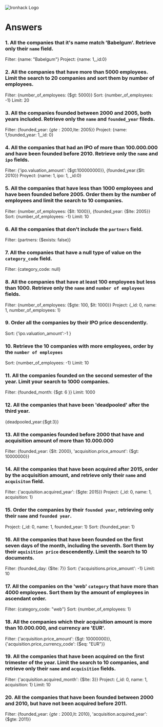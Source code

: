 ![Ironhack Logo](https://i.imgur.com/1QgrNNw.png)

# Answers

### 1. All the companies that it's name match 'Babelgum'. Retrieve only their `name` field.
Filter: {name: "Babelgum"}
Project: {name: 1,_id:0}

### 2. All the companies that have more than 5000 employees. Limit the search to 20 companies and sort them by **number of employees**.
Filter: {number_of_employees: {$gt: 5000}}
Sort: {number_of_employees: -1}
Limit: 20

### 3. All the companies founded between 2000 and 2005, both years included. Retrieve only the `name` and `founded_year` fileds.
Filter: {founded_year: {$gte: 2000,$lte: 2005}}
Project: {name: 1,founded_year: 1,_id: 0}

### 4. All the companies that had an IPO of more than 100.000.000 and have been founded before 2010. Retrieve only the `name` and `ipo` fields.
Filter: {'ipo.valuation_amount': {$gt:100000000}}, {founded_year:{$lt: 2010}}
Proyect: {name: 1, ipo: 1, _id:0}

### 5. All the companies that have less than 1000 employees and have been founded before 2005. Order them by the number of employees and limit the search to 10 companies.
Filter: {number_of_employees: {$lt: 1000}}, {founded_year: {$lte: 2005}}
Sort: {number_of_employees: -1}
Limit: 10

### 6. All the companies that don't include the `partners` field.
Filter: {partners: {$exists: false}}

### 7. All the companies that have a null type of value on the `category_code` field.
Filter: {category_code: null}

### 8. All the companies that have at least 100 employees but less than 1000. Retrieve only the `name` and `number of employees` fields.
Filter: {number_of_employees: {$gte: 100, $lt: 1000}}
Project: {_id: 0, name: 1, number_of_employees: 1}
### 9. Order all the companies by their IPO price descendently.
Sort: {'ipo.valuation_amount':-1 }
### 10. Retrieve the 10 companies with more employees, order by the `number of employees`
Sort: {number_of_employees: -1}
Limit: 10
### 11. All the companies founded on the second semester of the year. Limit your search to 1000 companies.
Filter: {founded_month: {$gt: 6 }}
Limit: 1000
### 12. All the companies that have been 'deadpooled' after the third year.
{deadpooled_year:{$gt:3}}

### 13. All the companies founded before 2000 that have and acquisition amount of more than 10.000.000
Filter: {founded_year: {$lt: 2000}, 'acquisition.price_amount': {$gt: 10000000}}

### 14. All the companies that have been acquired after 2015, order by the acquisition amount, and retrieve only their `name` and `acquisiton` field.
Filter: {'acquisition.acquired_year': {$gte: 2015}}
Project: {_id: 0, name: 1, acquisition: 1}

### 15. Order the companies by their `founded year`, retrieving only their `name` and `founded year`.
Project: {_id: 0, name: 1, founded_year: 1}
Sort: {founded_year: 1}

### 16. All the companies that have been founded on the first seven days of the month, including the seventh. Sort them by their `aquisition price` descendently. Limit the search to 10 documents.
Filter: {founded_day: {$lte: 7}}
Sort: {'acquisitions.price_amount': -1}
Limit: 10

### 17. All the companies on the 'web' `category` that have more than 4000 employees. Sort them by the amount of employees in ascendant order.
Filter: {category_code: "web"}
Sort: {number_of_employees: 1}

### 18. All the companies which their acquisition amount is more than 10.000.000, and currency are 'EUR'.
Filter: {'acquisition.price_amount': {$gt: 10000000}}, {'acquisition.price_currency_code': {$eq: "EUR"}}


### 19. All the companies that have been acquired on the first trimester of the year. Limit the search to 10 companies, and retrieve only their `name` and `acquisition` fields.
Filter: {'acquisition.acquired_month': {$lte: 3}}
Project: {_id: 0, name: 1, acquisition: 1}
Limit: 10

### 20. All the companies that have been founded between 2000 and 2010, but have not been acquired before 2011.
Filter: {founded_year: {$gte: 2000,$lt: 2010}, 'acquisition.acquired_year': {$gte: 2011}}
